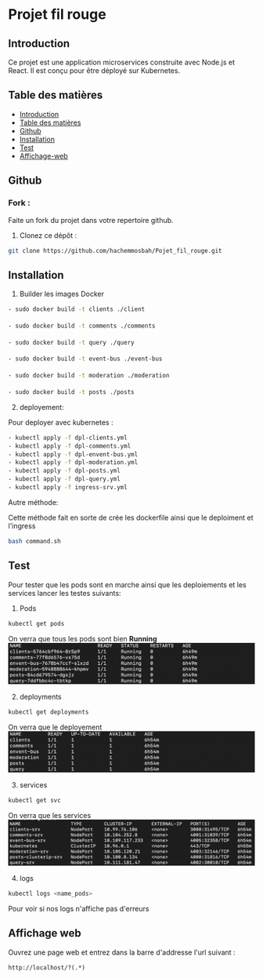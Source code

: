 # Projet fil rouge

## Introduction

Ce projet est une application microservices construite avec Node.js et React. Il est conçu pour être déployé sur Kubernetes.

## Table des matières

- [Introduction](#introduction)
- [Table des matières](#table-des-matières)
- [Github](#github)
- [Installation](#installation)
- [Test](#Test)
- [Affichage-web](#affichage-web)

## Github
### Fork :
Faite un fork du projet dans votre repertoire github.

1. Clonez ce dépôt :
```bash
git clone https://github.com/hachemmosbah/Pojet_fil_rouge.git

```

## Installation

1. Builder les images Docker

```bash
- sudo docker build -t clients ./client

- sudo docker build -t comments ./comments

- sudo docker build -t query ./query 

- sudo docker build -t event-bus ./event-bus

- sudo docker build -t moderation ./moderation 

- sudo docker build -t posts ./posts
```
2. deployement:

Pour deployer avec kubernetes :
```bash
- kubectl apply -f dpl-clients.yml
- kubectl apply -f dpl-comments.yml
- kubectl apply -f dpl-envent-bus.yml
- kubectl apply -f dpl-moderation.yml
- kubectl apply -f dpl-posts.yml
- kubectl apply -f dpl-query.yml
- kubectl apply -f ingress-srv.yml
``` 

 Autre méthode:

Cette méthode fait en sorte de crée les dockerfile ainsi que le deploiment et l'ingress

```bash
bash command.sh
```

## Test 
Pour tester que les pods sont en marche ainsi que les deploiements et les services lancer les testes suivants:

1. Pods
```bash
kubectl get pods
```
On verra que tous les pods sont bien **Running**
![image](images/pods.png)

2. deployments
```bash
kubectl get deployments
```
On verra que le deployement 
![image](images/deployments.png)

3. services
```bash
kubectl get svc
```
On verra que les services
![image](images/services.png)

4. logs
```bash
kubectl logs <name_pods>
```
Pour voir si nos logs n'affiche pas d'erreurs

## Affichage web
Ouvrez une page web et entrez dans la barre d'addresse l'url suivant :
```url
http://localhost/?(.*)
```